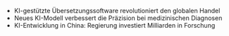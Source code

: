 - KI-gestützte Übersetzungssoftware revolutioniert den globalen Handel
- Neues KI-Modell verbessert die Präzision bei medizinischen Diagnosen
- KI-Entwicklung in China: Regierung investiert Milliarden in Forschung
